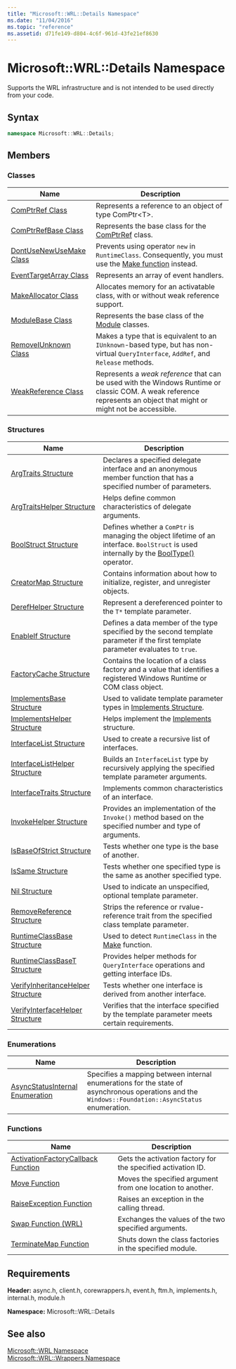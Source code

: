 ```yaml
---
title: "Microsoft::WRL::Details Namespace"
ms.date: "11/04/2016"
ms.topic: "reference"
ms.assetid: d71fe149-d804-4c6f-961d-43fe21ef8630
---
```

# Microsoft::WRL::Details Namespace

Supports the WRL infrastructure and is not intended to be used directly from your code.

## Syntax

```cpp
namespace Microsoft::WRL::Details;
```

## Members

### Classes

|Name|Description|
|----------|-----------------|
|[ComPtrRef Class](comptrref-class.md)|Represents a reference to an object of type ComPtr\<T>.|
|[ComPtrRefBase Class](comptrrefbase-class.md)|Represents the base class for the [ComPtrRef](comptrref-class.md) class.|
|[DontUseNewUseMake Class](dontusenewusemake-class.md)|Prevents using operator `new` in `RuntimeClass`. Consequently, you must use the [Make function](make-function.md) instead.|
|[EventTargetArray Class](eventtargetarray-class.md)|Represents an array of event handlers.|
|[MakeAllocator Class](makeallocator-class.md)|Allocates memory for an activatable class, with or without weak reference support.|
|[ModuleBase Class](modulebase-class.md)|Represents the base class of the [Module](module-class.md) classes.|
|[RemoveIUnknown Class](removeiunknown-class.md)|Makes a type that is equivalent to an `IUnknown`-based type, but has non-virtual `QueryInterface`, `AddRef`, and `Release` methods.|
|[WeakReference Class](weakreference-class.md)|Represents a *weak reference* that can be used with the Windows Runtime or classic COM. A weak reference represents an object that might or might not be accessible.|

### Structures

|Name|Description|
|----------|-----------------|
|[ArgTraits Structure](argtraits-structure.md)|Declares a specified delegate interface and an anonymous member function that has a specified number of parameters.|
|[ArgTraitsHelper Structure](argtraitshelper-structure.md)|Helps define common characteristics of delegate arguments.|
|[BoolStruct Structure](boolstruct-structure.md)|Defines whether a `ComPtr` is managing the object lifetime of an interface. `BoolStruct` is used internally by the [BoolType()](comptr-class.md#operator-microsoft-wrl-details-booltype) operator.|
|[CreatorMap Structure](creatormap-structure.md)|Contains information about how to initialize, register, and unregister objects.|
|[DerefHelper Structure](derefhelper-structure.md)|Represent a dereferenced pointer to the `T*` template parameter.|
|[EnableIf Structure](enableif-structure.md)|Defines a data member of the type specified by the second template parameter if the first template parameter evaluates to `true`.|
|[FactoryCache Structure](factorycache-structure.md)|Contains the location of a class factory and a value that identifies a registered Windows Runtime or COM class object.|
|[ImplementsBase Structure](implementsbase-structure.md)|Used to validate template parameter types in [Implements Structure](implements-structure.md).|
|[ImplementsHelper Structure](implementshelper-structure.md)|Helps implement the [Implements](implements-structure.md) structure.|
|[InterfaceList Structure](interfacelist-structure.md)|Used to create a recursive list of interfaces.|
|[InterfaceListHelper Structure](interfacelisthelper-structure.md)|Builds an `InterfaceList` type by recursively applying the specified template parameter arguments.|
|[InterfaceTraits Structure](interfacetraits-structure.md)|Implements common characteristics of an interface.|
|[InvokeHelper Structure](invokehelper-structure.md)|Provides an implementation of the `Invoke()` method based on the specified number and type of arguments.|
|[IsBaseOfStrict Structure](isbaseofstrict-structure.md)|Tests whether one type is the base of another.|
|[IsSame Structure](issame-structure.md)|Tests whether one specified type is the same as another specified type.|
|[Nil Structure](nil-structure.md)|Used to indicate an unspecified, optional template parameter.|
|[RemoveReference Structure](removereference-structure.md)|Strips the reference or rvalue-reference trait from the specified class template parameter.|
|[RuntimeClassBase Structure](runtimeclassbase-structure.md)|Used to detect `RuntimeClass` in the [Make](make-function.md) function.|
|[RuntimeClassBaseT Structure](runtimeclassbaset-structure.md)|Provides helper methods for `QueryInterface` operations and getting interface IDs.|
|[VerifyInheritanceHelper Structure](verifyinheritancehelper-structure.md)|Tests whether one interface is derived from another interface.|
|[VerifyInterfaceHelper Structure](verifyinterfacehelper-structure.md)|Verifies that the interface specified by the template parameter meets certain requirements.|

### Enumerations

|Name|Description|
|----------|-----------------|
|[AsyncStatusInternal Enumeration](asyncstatusinternal-enumeration.md)|Specifies a mapping between internal enumerations for the state of asynchronous operations and the `Windows::Foundation::AsyncStatus` enumeration.|

### Functions

|Name|Description|
|----------|-----------------|
|[ActivationFactoryCallback Function](activationfactorycallback-function.md)|Gets the activation factory for the specified activation ID.|
|[Move Function](move-function.md)|Moves the specified argument from one location to another.|
|[RaiseException Function](raiseexception-function.md)|Raises an exception in the calling thread.|
|[Swap Function (WRL)](swap-function-wrl.md)|Exchanges the values of the two specified arguments.|
|[TerminateMap Function](terminatemap-function.md)|Shuts down the class factories in the specified module.|

## Requirements

**Header:** async.h, client.h, corewrappers.h, event.h, ftm.h, implements.h, internal.h, module.h

**Namespace:** Microsoft::WRL::Details

## See also

[Microsoft::WRL Namespace](microsoft-wrl-namespace.md)<br/>
[Microsoft::WRL::Wrappers Namespace](microsoft-wrl-wrappers-namespace.md)
